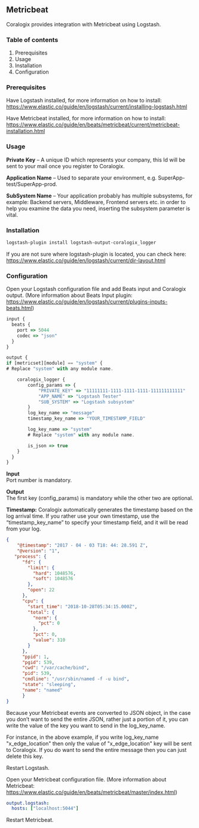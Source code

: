 ## Metricbeat


Coralogix provides integration with Metricbeat using Logstash.

### Table of contents

1. Prerequisites
2. Usage
3. Installation
4. Configuration

### Prerequisites
Have Logstash installed, for more information on how to install: https://www.elastic.co/guide/en/logstash/current/installing-logstash.html  

Have Metricbeat installed, for more information on how to install: https://www.elastic.co/guide/en/beats/metricbeat/current/metricbeat-installation.html

### Usage

**Private Key** – A unique ID which represents your company, this Id will be sent to your mail once you register to Coralogix.

**Application Name** – Used to separate your environment, e.g. SuperApp-test/SuperApp-prod.

**SubSystem Name** – Your application probably has multiple subsystems, for example: Backend servers, Middleware, Frontend servers etc. in order to help you examine the data you need, inserting the subsystem parameter is vital.

### Installation

```bash
logstash-plugin install logstash-output-coralogix_logger
```

If you are not sure where logstash-plugin is located, you can check here:  
https://www.elastic.co/guide/en/logstash/current/dir-layout.html

### Configuration

Open your Logstash configuration file and add Beats input and Coralogix output. (More information about Beats Input plugin: https://www.elastic.co/guide/en/logstash/current/plugins-inputs-beats.html)

```javascript
input {
  beats {
    port => 5044
    codec => "json"
  }
}

output {
if [metricset][module] == "system" {
# Replace "system" with any module name.

    coralogix_logger { 
        config_params => {
            "PRIVATE_KEY" => "11111111-1111-1111-1111-111111111111"
            "APP_NAME" => "Logstash Tester"
            "SUB_SYSTEM" => "Logstash subsystem"
        } 
        log_key_name => "message"
        timestamp_key_name => "YOUR_TIMESTAMP_FIELD"

        log_key_name => "system"
        # Replace "system" with any module name.

        is_json => true
    }
  }
}  
```
**Input**  
Port number is mandatory. 

**Output**  
The first key (config_params) is mandatory while the other two are optional.

**Timestamp:**  Coralogix automatically generates the timestamp based on the log arrival time.  If you rather use your own timestamp, use the “timestamp_key_name” to specify your timestamp field, and it will be read from your log. 

```json
{
    "@timestamp": "2017 - 04 - 03 T18: 44: 28.591 Z",
    "@version": "1",
   "process": {
      "fd": {
        "limit": {
          "hard": 1048576,
          "soft": 1048576
        },
        "open": 22
      },
      "cpu": {
        "start_time": "2018-10-28T05:34:15.000Z",
        "total": {
          "norm": {
            "pct": 0
          },
          "pct": 0,
          "value": 310
        }
      },
      "ppid": 1,
      "pgid": 539,
      "cwd": "/var/cache/bind",
      "pid": 539,
      "cmdline": "/usr/sbin/named -f -u bind",
      "state": "sleeping",
      "name": "named"
      }
}
```
Because your Metricbeat events are converted to JSON object, in the case you don’t want to send the entire JSON, rather just a portion of it, you can write the value of the key you want to send in the log_key_name.

For instance, in the above example, if you write log_key_name "x_edge_location" then only the value of "x_edge_location" key will be sent to Coralogix. If you do want to send the entire message then you can just delete this key.

Restart Logstash.  

Open your Metricbeat configuration file. (More information about Metricbeat:  https://www.elastic.co/guide/en/beats/metricbeat/master/index.html)

```yaml
output.logstash:
  hosts: ["localhost:5044"]
```

Restart Metricbeat. 
